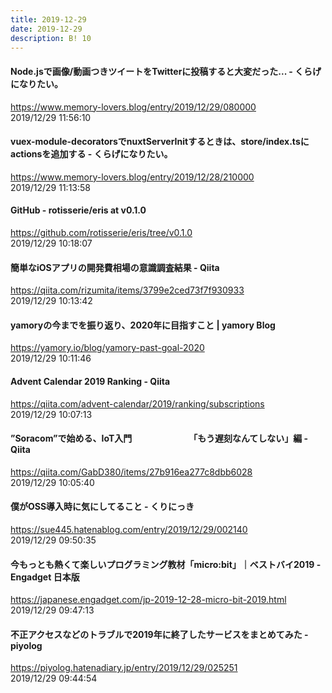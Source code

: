 ```yaml
---
title: 2019-12-29
date: 2019-12-29
description: B! 10
---
```


#### Node.jsで画像/動画つきツイートをTwitterに投稿すると大変だった... - くらげになりたい。
https://www.memory-lovers.blog/entry/2019/12/29/080000<br>
2019/12/29 11:56:10<br>


#### vuex-module-decoratorsでnuxtServerInitするときは、store/index.tsにactionsを追加する - くらげになりたい。
https://www.memory-lovers.blog/entry/2019/12/28/210000<br>
2019/12/29 11:13:58<br>


#### GitHub - rotisserie/eris at v0.1.0
https://github.com/rotisserie/eris/tree/v0.1.0<br>
2019/12/29 10:18:07<br>


#### 簡単なiOSアプリの開発費相場の意識調査結果 - Qiita
https://qiita.com/rizumita/items/3799e2ced73f7f930933<br>
2019/12/29 10:13:42<br>


#### yamoryの今までを振り返り、2020年に目指すこと | yamory Blog
https://yamory.io/blog/yamory-past-goal-2020<br>
2019/12/29 10:11:46<br>


#### Advent Calendar 2019 Ranking - Qiita
https://qiita.com/advent-calendar/2019/ranking/subscriptions<br>
2019/12/29 10:07:13<br>


#### ”Soracom”で始める、IoT入門　　　　　　　「もう遅刻なんてしない」編 - Qiita
https://qiita.com/GabD380/items/27b916ea277c8dbb6028<br>
2019/12/29 10:05:40<br>


#### 僕がOSS導入時に気にしてること - くりにっき
https://sue445.hatenablog.com/entry/2019/12/29/002140<br>
2019/12/29 09:50:35<br>


#### 今もっとも熱くて楽しいプログラミング教材「micro:bit」｜ベストバイ2019 - Engadget 日本版
https://japanese.engadget.com/jp-2019-12-28-micro-bit-2019.html<br>
2019/12/29 09:47:13<br>


#### 不正アクセスなどのトラブルで2019年に終了したサービスをまとめてみた - piyolog
https://piyolog.hatenadiary.jp/entry/2019/12/29/025251<br>
2019/12/29 09:44:54<br>


